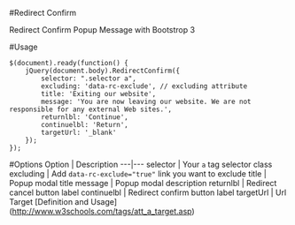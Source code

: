 #Redirect Confirm

Redirect Confirm Popup Message with Bootstrop 3

#Usage

```JS
$(document).ready(function() {
	jQuery(document.body).RedirectConfirm({
		selector: ".selector a",
		excluding: 'data-rc-exclude', // excluding attribute
		title: 'Exiting our website',
		message: 'You are now leaving our website. We are not responsible for any external Web sites.',
		returnlbl: 'Continue',
		continuelbl: 'Return',
		targetUrl: '_blank'
	});
});
```

#Options
Option | Description
---|---
selector | Your `a` tag selector class
excluding | Add `data-rc-exclude="true"` link you want to exclude
title | Popup modal title
message | Popup modal description
returnlbl | Redirect cancel button label
continuelbl | Redirect confirm button label
targetUrl | Url Target [Definition and Usage] (http://www.w3schools.com/tags/att_a_target.asp)